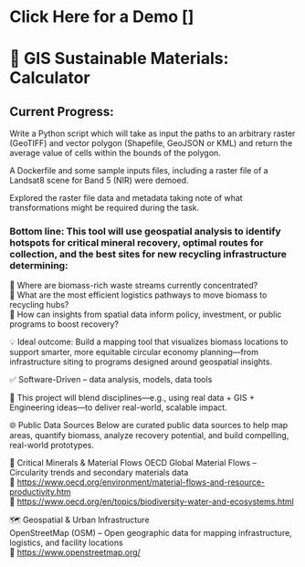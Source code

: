 # Click Here for a Demo []

# 🌊 GIS Sustainable Materials: Calculator

## Current Progress:

Write a Python script which will take as input the paths to an arbitrary raster (GeoTIFF) and vector polygon (Shapefile, GeoJSON or KML) and return the average value of cells within the bounds of the polygon.

A Dockerfile and some sample inputs files, including a raster file of a Landsat8 scene for Band 5 (NIR) were demoed. 

Explored the raster file data and metadata taking note of what transformations might be required during the task.

### Bottom line: This tool will use geospatial analysis to identify hotspots for critical mineral recovery, optimal routes for collection, and the best sites for new recycling infrastructure determining:

🔹 Where are biomass-rich waste streams currently concentrated?<br>
🔹 What are the most efficient logistics pathways to move biomass to recycling hubs?<br>
🔹 How can insights from spatial data inform policy, investment, or public programs to boost recovery?

💡 Ideal outcome: Build a mapping tool that visualizes biomass locations to support smarter, more equitable circular economy planning—from infrastructure siting to programs designed around geospatial insights.

 ✅ Software-Driven – data analysis, models, data tools

 🎯 This project will blend disciplines—e.g., using real data + GIS + Engineering ideas—to deliver real-world, scalable impact.

🌐 Public Data Sources
Below are curated public data sources to help map areas, quantify biomass, analyze recovery potential, and build compelling, real-world prototypes.

🔋 Critical Minerals & Material Flows
OECD Global Material Flows – Circularity trends and secondary materials data<br>
 🔗 https://www.oecd.org/environment/material-flows-and-resource-productivity.htm<br>
 🔗 https://www.oecd.org/en/topics/biodiversity-water-and-ecosystems.html

🗺️ Geospatial & Urban Infrastructure<br>
OpenStreetMap (OSM) – Open geographic data for mapping infrastructure, logistics, and facility locations<br>
 🔗 https://www.openstreetmap.org/ 

